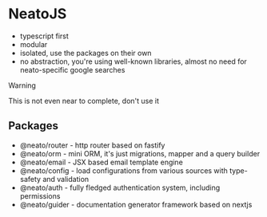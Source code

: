 # NeatoJS

- typescript first
- modular
- isolated, use the packages on their own
- no abstraction, you're using well-known libraries, almost no need for neato-specific google searches

> [!WARNING]
> This is not even near to complete, don't use it

## Packages
- @neato/router - http router based on fastify
- @neato/orm - mini ORM, it's just migrations, mapper and a query builder
- @neato/email - JSX based email template engine
- @neato/config - load configurations from various sources with type-safety and validation
- @neato/auth - fully fledged authentication system, including permissions
- @neato/guider - documentation generator framework based on nextjs
